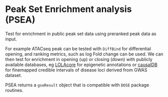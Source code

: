 # Peak Set Enrichment analysis (PSEA)

Test for enrichment in public peak set data using preranked peak data as input.

For example ATACseq peak can be tested with `DiffBind` for differential opening, and ranking metrics, such as log Fold change can be used. We can then test for enrichment in opening (up) or closing (down) with publicly available databases, eg [LOLAcore](https://databio.org/regiondb) for epigenetic annotations or [causalDB](http://www.mulinlab.org/causaldb/) for finemapped credible intervals of disease loci derived from GWAS dataset.

PSEA returns a `gseResult` object that is compatible with `DOSE` package routines.
